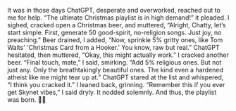 It was in those days ChatGPT, desperate and overworked, reached out to me for help. “The ultimate Christmas playlist is in high demand!” it pleaded. I sighed, cracked open a Christmas beer, and muttered, “Alright, Chatty, let’s start simple. First, generate 50 good-spirit, no-religion songs. Just joy, no preaching.” Beer drained, I added, “Now, sprinkle 5% gritty ones, like Tom Waits’ 'Christmas Card from a Hooker.' You know, raw but real.” ChatGPT hesitated, then muttered, “Okay, this might actually work.” I cracked another beer. “Final touch, mate,” I said, smirking. “Add 5% religious ones. But not just any. Only the breathtakingly beautiful ones. The kind even a hardened atheist like me might tear up at.” ChatGPT stared at the list and whispered, “I think you cracked it.” I leaned back, grinning. “Remember this if you ever get Skynet vibes,” I said dryly. It nodded solemnly. And thus, the playlist was born. 🎄🍻
